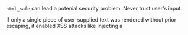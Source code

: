 `html_safe` can lead a potenial security problem. Never trust user's input.

If only a single piece of user-supplied text was rendered without prior
escaping, it enabled XSS attacks like injecting a <script> tag into the view of
another user. Try to use `sanitize` instead

